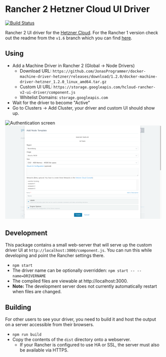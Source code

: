 # Rancher 2 Hetzner Cloud UI Driver

[![Build Status](https://travis-ci.org/mxschmitt/ui-driver-hetzner.svg?branch=master)](https://travis-ci.org/mxschmitt/ui-driver-hetzner)

Rancher 2 UI driver for the [Hetzner Cloud](hetzner.de/cloud). For the Rancher 1 version check out the readme from the `v1.6` branch which you can find [here](https://github.com/mxschmitt/ui-driver-hetzner/blob/v1.6/README.md).

## Using

* Add a Machine Driver in Rancher 2 (Global -> Node Drivers)
  * Download URL: `https://github.com/JonasProgrammer/docker-machine-driver-hetzner/releases/download/1.2.0/docker-machine-driver-hetzner_1.2.0_linux_amd64.tar.gz`
  * Custom UI URL: `https://storage.googleapis.com/hcloud-rancher-v2-ui-driver/component.js`
  * Whitelist Domains: `storage.googleapis.com`
* Wait for the driver to become "Active"
* Go to Clusters -> Add Cluster, your driver and custom UI should show up.

![Authentication screen](docs/authentication-screen.png)
![Configuration screen](docs/configuration-screen.png)

## Development

This package contains a small web-server that will serve up the custom driver UI at `http://localhost:3000/component.js`.  You can run this while developing and point the Rancher settings there.
* `npm start`
* The driver name can be optionally overridden: `npm start -- --name=DRIVERNAME`
* The compiled files are viewable at http://localhost:3000.
* **Note:** The development server does not currently automatically restart when files are changed.

## Building

For other users to see your driver, you need to build it and host the output on a server accessible from their browsers.

* `npm run build`
* Copy the contents of the `dist` directory onto a webserver.
  * If your Rancher is configured to use HA or SSL, the server must also be available via HTTPS.
